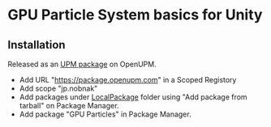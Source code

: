 # GPU Particle System basics for Unity

## Installation
Released as an [UPM package](https://openupm.com/packages/jp.nobnak.gpu_particles/) on OpenUPM. 
- Add URL "https://package.openupm.com" in a Scoped Registory
- Add scope "jp.nobnak"
- Add packages under [LocalPackage](LocalPackages~) folder using "Add package from tarball" on Package Manager.
- Add package "GPU Particles" in Package Manager.
